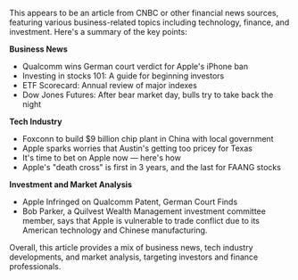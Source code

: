 This appears to be an article from CNBC or other financial news sources, featuring various business-related topics including technology, finance, and investment. Here's a summary of the key points:

**Business News**

* Qualcomm wins German court verdict for Apple's iPhone ban
* Investing in stocks 101: A guide for beginning investors
* ETF Scorecard: Annual review of major indexes
* Dow Jones Futures: After bear market day, bulls try to take back the night

**Tech Industry**

* Foxconn to build $9 billion chip plant in China with local government
* Apple sparks worries that Austin's getting too pricey for Texas
* It's time to bet on Apple now — here's how
* Apple's "death cross" is first in 3 years, and the last for FAANG stocks

**Investment and Market Analysis**

* Apple Infringed on Qualcomm Patent, German Court Finds
* Bob Parker, a Quilvest Wealth Management investment committee member, says that Apple is vulnerable to trade conflict due to its American technology and Chinese manufacturing.

Overall, this article provides a mix of business news, tech industry developments, and market analysis, targeting investors and finance professionals.